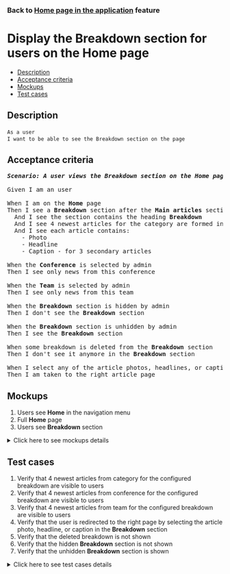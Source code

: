 ### Back to [Home page in the application](../../) feature

# Display the Breakdown section for users on the Home page

- [Description](#description)
- [Acceptance criteria](#acceptance-criteria)
- [Mockups](#mockups)
- [Test cases](#test-cases)

## Description

    As a user
    I want to be able to see the Breakdown section on the page

## Acceptance criteria

<pre>
<b><i>Scenario: A user views the Breakdown section on the Home page</i></b>

Given I am an user

When I am on the <b>Home</b> page
Then I see a <b>Breakdown</b> section after the <b>Main articles</b> section
  And I see the section contains the heading <b>Breakdown</b>
  And I see 4 newest articles for the category are formed into a group
  And I see each article contains:
    - Photo
    - Headline
    - Caption - for 3 secondary articles

When the <b>Conference</b> is selected by admin
Then I see only news from this conference

When the <b>Team</b> is selected by admin
Then I see only news from this team

When the <b>Breakdown</b> section is hidden by admin
Then I don't see the <b>Breakdown</b> section

When the <b>Breakdown</b> section is unhidden by admin
Then I see the <b>Breakdown</b> section

When some breakdown is deleted from the <b>Breakdown</b> section
Then I don't see it anymore in the <b>Breakdown</b> section

When I select any of the article photos, headlines, or captions in the <b>Breakdown</b> section
Then I am taken to the right article page
</pre>

## Mockups

1. Users see <b>Home</b> in the navigation menu
2. Full <b>Home</b> page
3. Users see <b>Breakdown</b> section

<details>
  <summary>Click here to see mockups details</summary>

**1. Users see Home in the navigation menu:**

![Users see Home in the navigation menu](/products/sports_hub_portal/mobile_application_features/home_page/images/application_navigation_menu.png)

**2. Full Home page:**

![Full Home page](/products/sports_hub_portal/mobile_application_features/home_page/images/home_page.png)

**3. Users see Breakdown section**

![Users see Breakdown section](/products/sports_hub_portal/mobile_application_features/home_page/images/application_breakdown_section.png)

</details>

## Test cases

1. Verify that 4 newest articles from category for the configured breakdown are visible to users
2. Verify that 4 newest articles from conference for the configured breakdown are visible to users
3. Verify that 4 newest articles from team for the configured breakdown are visible to users
4. Verify that the user is redirected to the right page by selecting the article photo, headline, or caption in the <b>Breakdown</b> section
5. Verify that the deleted breakdown is not shown
6. Verify that the hidden <b>Breakdown</b> section is not shown
7. Verify that the unhidden <b>Breakdown</b> section is shown

<details>
  <summary>Click here to see test cases details</summary>

### **#1. Verify that 4 newest articles from category for the configured breakdown are visible to users**

|Preconditions|Steps|Expected result
--------------|-----|----------
|- Go to the <b>Home</b> page > <b>Breakdown</b> section</br>- There is a breakdown for category configured by admin (Conference and Team are not selected) |1) Examine the <b>Breakdown</b> section|1) There is a breakdown of 4 newest articles according to the selected category|

### **#2. Verify that 4 newest articles from conference for the configured breakdown are visible to users**

|Preconditions|Steps|Expected result
--------------|-----|----------
|- Go to the <b>Home</b> page > <b>Breakdown</b> section</br>- There is breakdown for conference configured by admin (Team is not selected)|1) Examine the <b>Breakdown</b> section|1) There is a breakdown of 4 newest articles according to the selected conference|

### **#3. Verify that 4 newest articles from team for the configured breakdown are visible to users**

|Preconditions|Steps|Expected result
--------------|-----|----------
|- Go to the <b>Home</b> page > <b>Breakdown</b> section</br>- There is breakdown configured for team|1) Examine the <b>Breakdown</b> section|1) There is a breakdown of 4 newest articles according to the selected team|

### **#4. Verify that the user is redirected to the right page by selecting the article photo, headline, or caption in the Breakdown section**

|Preconditions|Steps|Expected result
--------------|-----|----------
|- Go to the <b>Home</b> page > <b>Breakdown</b> section|1) Select any article photo</br>2) Select any headline</br>3) Select any caption|1) The user is redirected to the <b>Article</b> page</br>2) The user is redirected to the <b>Article</b> page</br>3) The user is redirected to the <b>Article</b> page|

### **#5. Verify that the deleted breakdown is not shown**

|Preconditions|Steps|Expected result
--------------|-----|----------
|- Admin removed some breakdown</br>- Go to the <b>Home</b> page > <b>Breakdown</b> section|1) On the <b>Home</b> page, examine the <b>Breakdown</b> section|1) The removed breakdown is not present|

### **#6. Verify that the hidden Breakdown section is not shown**

|Preconditions|Steps|Expected result
--------------|-----|----------
|- Admin hides the <b>Breakdown</b> section</br>- Go to the <b>Home</b> page > <b>Breakdown</b> section|1) On the <b>Home</b> page, examine the <b>Breakdown</b> section|1) The <b>Breakdown</b> section is not present|

### **#7. Verify that the unhidden Breakdown section is shown**

|Preconditions|Steps|Expected result
--------------|-----|----------
|- Admin unhides the <b>Breakdown</b> section</br>- Go to the <b>Home</b> page > <b>Breakdown</b> section|1) On the <b>Home</b> page, examine the <b>Breakdown</b> section|1) The <b>Breakdown</b> section is present|
</details>
